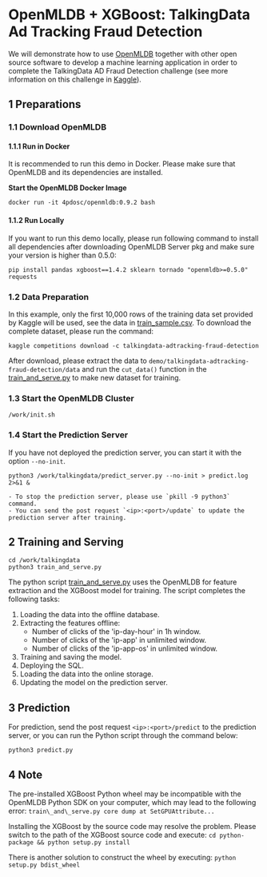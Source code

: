 # OpenMLDB + XGBoost: TalkingData Ad Tracking Fraud Detection

We will demonstrate how to use [OpenMLDB](https://github.com/4paradigm/OpenMLDB) together with other open source software to develop a machine learning application in order to complete the TalkingData AD Fraud Detection challenge (see more information on this challenge in [Kaggle](https://www.kaggle.com/c/talkingdata-adtracking-fraud-detection/overview)).

## 1 Preparations

### 1.1 Download OpenMLDB

#### 1.1.1 Run in Docker

It is recommended to run this demo in Docker. Please make sure that OpenMLDB and its dependencies are installed.

**Start the OpenMLDB Docker Image**

```
docker run -it 4pdosc/openmldb:0.9.2 bash
```

#### 1.1.2 Run Locally

If you want to run this demo locally, please run following command to install all dependencies after downloading OpenMLDB Server pkg and make sure your version is higher than 0.5.0:
```
pip install pandas xgboost==1.4.2 sklearn tornado "openmldb>=0.5.0" requests
```


### 1.2 Data Preparation

In this example, only the first 10,000 rows of the training data set provided by Kaggle will be used, see the data in [train\_sample.csv](https://github.com/4paradigm/OpenMLDB/tree/main/demo/talkingdata-adtracking-fraud-detection).
To download the complete dataset, please run the command:
```
kaggle competitions download -c talkingdata-adtracking-fraud-detection
```
After download, please extract the data to `demo/talkingdata-adtracking-fraud-detection/data` and run the `cut_data()` function in the [train\_and\_serve.py](https://github.com/4paradigm/OpenMLDB/blob/main/demo/talkingdata-adtracking-fraud-detection/train_and_serve.py) to make new dataset for training.


### 1.3 Start the OpenMLDB Cluster

```
/work/init.sh
```

### 1.4 Start the Prediction Server

If you have not deployed the prediction server, you can start it with the option `--no-init`.

```
python3 /work/talkingdata/predict_server.py --no-init > predict.log 2>&1 &
```

```{tip}
- To stop the prediction server, please use `pkill -9 python3` command.
- You can send the post request `<ip>:<port>/update` to update the prediction server after training.
```


## 2 Training and Serving

```
cd /work/talkingdata
python3 train_and_serve.py
```
The python script [train\_and\_serve.py](https://github.com/4paradigm/OpenMLDB/blob/main/demo/talkingdata-adtracking-fraud-detection/train_and_serve.py) uses the OpenMLDB for feature extraction and the XGBoost model for training. 
The script completes the following tasks:

1. Loading the data into the offline database.
2. Extracting the features offline:
   * Number of clicks of the 'ip-day-hour' in 1h window.
   * Number of clicks of the 'ip-app' in unlimited window.
   * Number of clicks of the 'ip-app-os' in unlimited window.
3. Training and saving the model.
4. Deploying the SQL.
5. Loading the data into the online storage.
6. Updating the model on the prediction server.

## 3 Prediction

For prediction, send the post request  `<ip>:<port>/predict` to the prediction server, or you can run the Python script through the command below:
```
python3 predict.py
```

## 4 Note

The pre-installed XGBoost Python wheel may be incompatible with the OpenMLDB Python SDK on your computer, which may lead to the following error:
`train\_and\_serve.py core dump at SetGPUAttribute...`

Installing the XGBoost by the source code may resolve the problem. Please switch to the path of the XGBoost source code and execute:
`cd python-package && python setup.py install`

There is another solution to construct the wheel by executing:
`python setup.py bdist_wheel`
